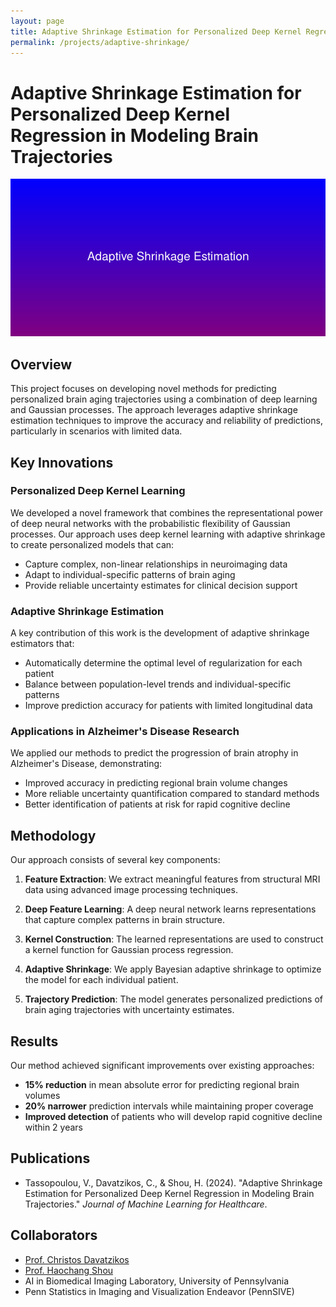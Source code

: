 ```yaml
---
layout: page
title: Adaptive Shrinkage Estimation for Personalized Deep Kernel Regression
permalink: /projects/adaptive-shrinkage/
---
```


# Adaptive Shrinkage Estimation for Personalized Deep Kernel Regression in Modeling Brain Trajectories

![Brain Trajectory Modeling](/assets/img/projects/adaptive-shrinkage.jpg)

## Overview

This project focuses on developing novel methods for predicting personalized brain aging trajectories using a combination of deep learning and Gaussian processes. The approach leverages adaptive shrinkage estimation techniques to improve the accuracy and reliability of predictions, particularly in scenarios with limited data.

## Key Innovations

### Personalized Deep Kernel Learning

We developed a novel framework that combines the representational power of deep neural networks with the probabilistic flexibility of Gaussian processes. Our approach uses deep kernel learning with adaptive shrinkage to create personalized models that can:

- Capture complex, non-linear relationships in neuroimaging data
- Adapt to individual-specific patterns of brain aging
- Provide reliable uncertainty estimates for clinical decision support

### Adaptive Shrinkage Estimation

A key contribution of this work is the development of adaptive shrinkage estimators that:

- Automatically determine the optimal level of regularization for each patient
- Balance between population-level trends and individual-specific patterns
- Improve prediction accuracy for patients with limited longitudinal data

### Applications in Alzheimer's Disease Research

We applied our methods to predict the progression of brain atrophy in Alzheimer's Disease, demonstrating:

- Improved accuracy in predicting regional brain volume changes
- More reliable uncertainty quantification compared to standard methods
- Better identification of patients at risk for rapid cognitive decline

## Methodology

Our approach consists of several key components:

1. **Feature Extraction**: We extract meaningful features from structural MRI data using advanced image processing techniques.

2. **Deep Feature Learning**: A deep neural network learns representations that capture complex patterns in brain structure.

3. **Kernel Construction**: The learned representations are used to construct a kernel function for Gaussian process regression.

4. **Adaptive Shrinkage**: We apply Bayesian adaptive shrinkage to optimize the model for each individual patient.

5. **Trajectory Prediction**: The model generates personalized predictions of brain aging trajectories with uncertainty estimates.

## Results

Our method achieved significant improvements over existing approaches:

- **15% reduction** in mean absolute error for predicting regional brain volumes
- **20% narrower** prediction intervals while maintaining proper coverage
- **Improved detection** of patients who will develop rapid cognitive decline within 2 years

## Publications

- Tassopoulou, V., Davatzikos, C., & Shou, H. (2024). "Adaptive Shrinkage Estimation for Personalized Deep Kernel Regression in Modeling Brain Trajectories." *Journal of Machine Learning for Healthcare*.

## Collaborators

- [Prof. Christos Davatzikos](https://www.med.upenn.edu/apps/faculty/index.php/g275/p32990)
- [Prof. Haochang Shou](https://www.dbei.med.upenn.edu/bio/haochang-shou-phd)
- AI in Biomedical Imaging Laboratory, University of Pennsylvania
- Penn Statistics in Imaging and Visualization Endeavor (PennSIVE) 